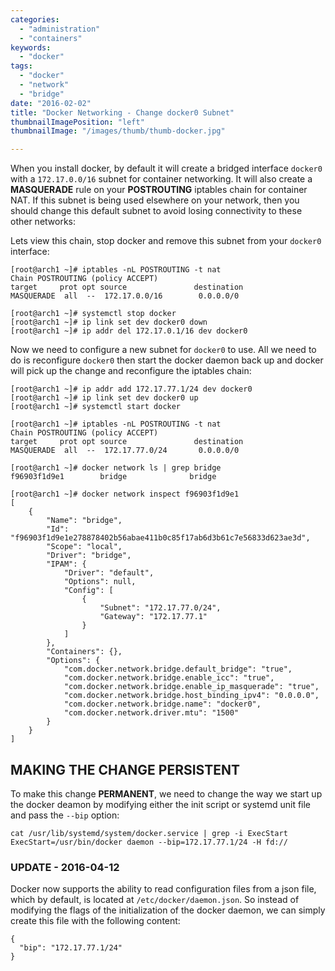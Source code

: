 ```yaml
---
categories:
  - "administration"
  - "containers"
keywords:
  - "docker"
tags:
  - "docker"
  - "network"
  - "bridge"
date: "2016-02-02"
title: "Docker Networking - Change docker0 Subnet"
thumbnailImagePosition: "left"
thumbnailImage: "/images/thumb/thumb-docker.jpg"

---
```


When you install docker, by default it will create a bridged interface `docker0` with a `172.17.0.0/16` subnet for container networking. It will also create a **MASQUERADE** rule on your **POSTROUTING** iptables chain for container NAT. If this subnet is being used elsewhere on your network, then you should change this default subnet to avoid losing connectivity to these other networks:
<!--more-->

Lets view this chain, stop docker and remove this subnet from your `docker0` interface:

```
[root@arch1 ~]# iptables -nL POSTROUTING -t nat
Chain POSTROUTING (policy ACCEPT)
target     prot opt source               destination         
MASQUERADE  all  --  172.17.0.0/16        0.0.0.0/0

[root@arch1 ~]# systemctl stop docker
[root@arch1 ~]# ip link set dev docker0 down
[root@arch1 ~]# ip addr del 172.17.0.1/16 dev docker0
```

Now we need to configure a new subnet for `docker0` to use. All we need to do is reconfigure `docker0` then start the docker daemon back up and docker will pick up the change and reconfigure the iptables chain:

```
[root@arch1 ~]# ip addr add 172.17.77.1/24 dev docker0
[root@arch1 ~]# ip link set dev docker0 up
[root@arch1 ~]# systemctl start docker

[root@arch1 ~]# iptables -nL POSTROUTING -t nat
Chain POSTROUTING (policy ACCEPT)
target     prot opt source               destination         
MASQUERADE  all  --  172.17.77.0/24       0.0.0.0/0           

[root@arch1 ~]# docker network ls | grep bridge            
f96903f1d9e1        bridge              bridge              

[root@arch1 ~]# docker network inspect f96903f1d9e1
[
    {
        "Name": "bridge",
        "Id": "f96903f1d9e1e278878402b56abae411b0c85f17ab6d3b61c7e56833d623ae3d",
        "Scope": "local",
        "Driver": "bridge",
        "IPAM": {
            "Driver": "default",
            "Options": null,
            "Config": [
                {
                    "Subnet": "172.17.77.0/24",
                    "Gateway": "172.17.77.1"
                }
            ]
        },
        "Containers": {},
        "Options": {
            "com.docker.network.bridge.default_bridge": "true",
            "com.docker.network.bridge.enable_icc": "true",
            "com.docker.network.bridge.enable_ip_masquerade": "true",
            "com.docker.network.bridge.host_binding_ipv4": "0.0.0.0",
            "com.docker.network.bridge.name": "docker0",
            "com.docker.network.driver.mtu": "1500"
        }
    }
]
```

## MAKING THE CHANGE PERSISTENT
To make this change **PERMANENT**, we need to change the way we start up the docker deamon by modifying either the init script or systemd unit file and pass the `--bip` option:

```
cat /usr/lib/systemd/system/docker.service | grep -i ExecStart
ExecStart=/usr/bin/docker daemon --bip=172.17.77.1/24 -H fd://
```

### UPDATE - 2016-04-12
Docker now supports the ability to read configuration files from a json file, which by default, is located at `/etc/docker/daemon.json`. So instead of modifying the flags of the initialization of the docker daemon, we can simply create this file with the following content:

```
{
  "bip": "172.17.77.1/24"
}
```
